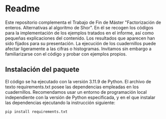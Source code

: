 # Readme

Este repositorio complementa el Trabajo de Fin de Máster "Factorización de enteros. Alternativas al algoritmo de Shor". En él se recogen los códigos
para la implementación de los ejemplos tratados en el informe, así como pequeñas explicaciones del contenido. Los resultados que aparecen han sido
fijados para su presentación. La ejecución de los cuadernillos puede afectar ligeramente a las cifras o histogramas. Invitamos sin embargo a
familiarizarse con el código y probar con ejemplos propios.



## Instalación del paquete

El código se ha ejecutado con la versión 3.11.9 de Python. El archivo de texto requirements.txt posee las dependencias empleadas en los cuadernillos.
Recomendamos usar un entorno de programación local independiente con la versión de Python especificada, y en el que instalar las dependencias ejecutando
la instrucción siguiente:
```
pip install requirements.txt
```
